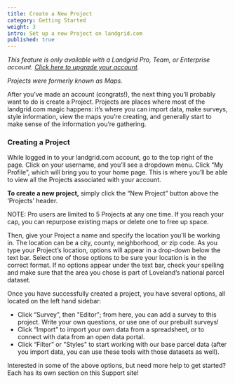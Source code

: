 ```yaml
---
title: Create a New Project
category: Getting Started
weight: 3
intro: Set up a new Project on landgrid.com
published: true
---
```

_This feature is only available with a Landgrid Pro, Team, or Enterprise account. [Click here to upgrade your account](https://landgrid.com/plans)._

_Projects were formerly known as Maps._

After you’ve made an account (congrats!), the next thing you’ll probably want to do is create a Project. Projects are places where most of the landgrid.com magic happens: it’s where you can import data, make surveys, style information, view the maps you’re creating, and generally start to make sense of the information you’re gathering.

### Creating a Project

While logged in to your landgrid.com account, go to the top right of the page. Click on your username, and you’ll see a dropdown menu. Click “My Profile”, which will bring you to your home page. This is where you’ll be able to view all the Projects associated with your account.

**To create a new project,** simply click the “New Project” button above the ‘Projects’ header. 

NOTE: Pro users are limited to 5 Projects at any one time. If you reach your cap, you can repurpose existing maps or delete one to free up space.

Then, give your Project a name and specify the location you'll be working in. The location can be a city, county, neighborhood, or zip code. As you type your Project’s location, options will appear in a drop-down below the text bar. Select one of those options to be sure your location is in the correct format. If no options appear under the text bar, check your spelling and make sure that the area you chose is part of Loveland’s national parcel dataset.

Once you have successfully created a project, you have several options, all located on the left hand sidebar:


  * Click “Survey”, then "Editor"; from here, you can add a survey to this project. Write your own questions, or use one of our prebuilt surveys!
  * Click “Import” to import your own data from a spreadsheet, or to connect with data from an open data portal.
  * Click “Filter” or "Styles" to start working with our base parcel data (after you import data, you can use these tools with those datasets as well).

Interested in some of the above options, but need more help to get started? Each has its own section on this Support site!
